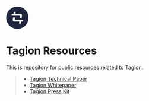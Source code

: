 <a href="https://tagion.org"><img alt="tagion logo" src="branding/logomark.svg" alt="tagion.org" height="60"></a>

# Tagion Resources

This is repository for public resources related to Tagion.

>-  [Tagion Technical Paper](./technical-paper/tagion-technical-paper.pdf)
>-  [Tagion Whitepaper](./whitepaper/tagion-whitepaper.pdf)
>-  [Tagion Press Kit](./press-kit)
